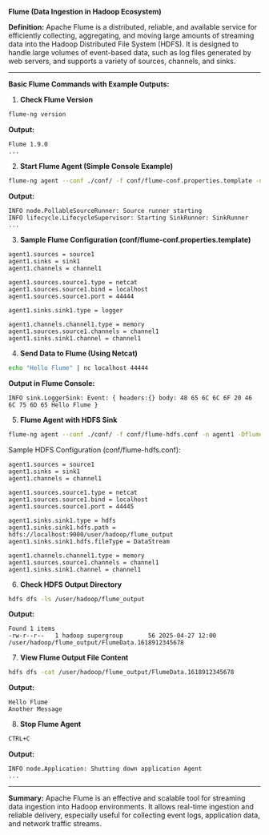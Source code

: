 **Flume (Data Ingestion in Hadoop Ecosystem)**

**Definition:**
Apache Flume is a distributed, reliable, and available service for efficiently collecting, aggregating, and moving large amounts of streaming data into the Hadoop Distributed File System (HDFS). It is designed to handle large volumes of event-based data, such as log files generated by web servers, and supports a variety of sources, channels, and sinks.

---

**Basic Flume Commands with Example Outputs:**

1. **Check Flume Version**
```bash
flume-ng version
```
**Output:**
```
Flume 1.9.0
...
```

2. **Start Flume Agent (Simple Console Example)**
```bash
flume-ng agent --conf ./conf/ -f conf/flume-conf.properties.template -n agent1 -Dflume.root.logger=INFO,console
```
**Output:**
```
INFO node.PollableSourceRunner: Source runner starting
INFO lifecycle.LifecycleSupervisor: Starting SinkRunner: SinkRunner
...
```

3. **Sample Flume Configuration (conf/flume-conf.properties.template)**
```properties
agent1.sources = source1
agent1.sinks = sink1
agent1.channels = channel1

agent1.sources.source1.type = netcat
agent1.sources.source1.bind = localhost
agent1.sources.source1.port = 44444

agent1.sinks.sink1.type = logger

agent1.channels.channel1.type = memory
agent1.sources.source1.channels = channel1
agent1.sinks.sink1.channel = channel1
```

4. **Send Data to Flume (Using Netcat)**
```bash
echo "Hello Flume" | nc localhost 44444
```
**Output in Flume Console:**
```
INFO sink.LoggerSink: Event: { headers:{} body: 48 65 6C 6C 6F 20 46 6C 75 6D 65 Hello Flume }
```

5. **Flume Agent with HDFS Sink**
```bash
flume-ng agent --conf ./conf/ -f conf/flume-hdfs.conf -n agent1 -Dflume.root.logger=INFO,console
```

Sample HDFS Configuration (conf/flume-hdfs.conf):
```properties
agent1.sources = source1
agent1.sinks = sink1
agent1.channels = channel1

agent1.sources.source1.type = netcat
agent1.sources.source1.bind = localhost
agent1.sources.source1.port = 44445

agent1.sinks.sink1.type = hdfs
agent1.sinks.sink1.hdfs.path = hdfs://localhost:9000/user/hadoop/flume_output
agent1.sinks.sink1.hdfs.fileType = DataStream

agent1.channels.channel1.type = memory
agent1.sources.source1.channels = channel1
agent1.sinks.sink1.channel = channel1
```

6. **Check HDFS Output Directory**
```bash
hdfs dfs -ls /user/hadoop/flume_output
```
**Output:**
```
Found 1 items
-rw-r--r--   1 hadoop supergroup       56 2025-04-27 12:00 /user/hadoop/flume_output/FlumeData.1618912345678
```

7. **View Flume Output File Content**
```bash
hdfs dfs -cat /user/hadoop/flume_output/FlumeData.1618912345678
```
**Output:**
```
Hello Flume
Another Message
```

8. **Stop Flume Agent**
```bash
CTRL+C
```
**Output:**
```
INFO node.Application: Shutting down application Agent
...
```

---

**Summary:**
Apache Flume is an effective and scalable tool for streaming data ingestion into Hadoop environments. It allows real-time ingestion and reliable delivery, especially useful for collecting event logs, application data, and network traffic streams.

